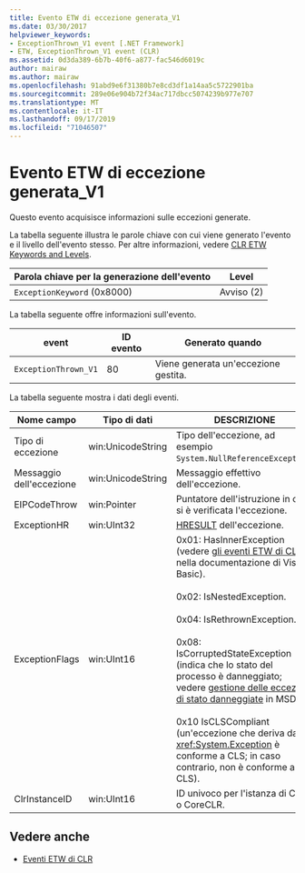 ```yaml
---
title: Evento ETW di eccezione generata_V1
ms.date: 03/30/2017
helpviewer_keywords:
- ExceptionThrown_V1 event [.NET Framework]
- ETW, ExceptionThrown_V1 event (CLR)
ms.assetid: 0d3da389-6b7b-40f6-a877-fac546d6019c
author: mairaw
ms.author: mairaw
ms.openlocfilehash: 91abd9e6f31380b7e8cd3df1a14aa5c5722901ba
ms.sourcegitcommit: 289e06e904b72f34ac717dbcc5074239b977e707
ms.translationtype: MT
ms.contentlocale: it-IT
ms.lasthandoff: 09/17/2019
ms.locfileid: "71046507"
---
```

# <a name="exception-thrown_v1-etw-event"></a>Evento ETW di eccezione generata_V1
Questo evento acquisisce informazioni sulle eccezioni generate.  
  
 La tabella seguente illustra le parole chiave con cui viene generato l'evento e il livello dell'evento stesso. Per altre informazioni, vedere [CLR ETW Keywords and Levels](clr-etw-keywords-and-levels.md).  
  
|Parola chiave per la generazione dell'evento|Level|  
|-----------------------------------|-----------|  
|`ExceptionKeyword` (0x8000)|Avviso (2)|  
  
 La tabella seguente offre informazioni sull'evento.  
  
|event|ID evento|Generato quando|  
|-----------|--------------|-----------------|  
|`ExceptionThrown_V1`|80|Viene generata un'eccezione gestita.|  
  
 La tabella seguente mostra i dati degli eventi.  
  
|Nome campo|Tipo di dati|DESCRIZIONE|  
|----------------|---------------|-----------------|  
|Tipo di eccezione|win:UnicodeString|Tipo dell'eccezione, ad esempio `System.NullReferenceException`.|  
|Messaggio dell'eccezione|win:UnicodeString|Messaggio effettivo dell'eccezione.|  
|EIPCodeThrow|win:Pointer|Puntatore dell'istruzione in cui si è verificata l'eccezione.|  
|ExceptionHR|win:UInt32|[HRESULT](https://go.microsoft.com/fwlink/?LinkId=179679) dell'eccezione.|  
|ExceptionFlags|win:UInt16|0x01: HasInnerException (vedere [gli eventi ETW di CLR](clr-etw-events.md) nella documentazione di Visual Basic).<br /><br /> 0x02: IsNestedException.<br /><br /> 0x04: IsRethrownException.<br /><br /> 0x08: IsCorruptedStateException (indica che lo stato del processo è danneggiato; vedere [gestione delle eccezioni di stato danneggiate](https://go.microsoft.com/fwlink/?LinkId=179681) in MSDN).<br /><br /> 0x10 IsCLSCompliant (un'eccezione che deriva da <xref:System.Exception> è conforme a CLS; in caso contrario, non è conforme a CLS).|  
|ClrInstanceID|win:UInt16|ID univoco per l'istanza di CLR o CoreCLR.|  
  
## <a name="see-also"></a>Vedere anche

- [Eventi ETW di CLR](clr-etw-events.md)
